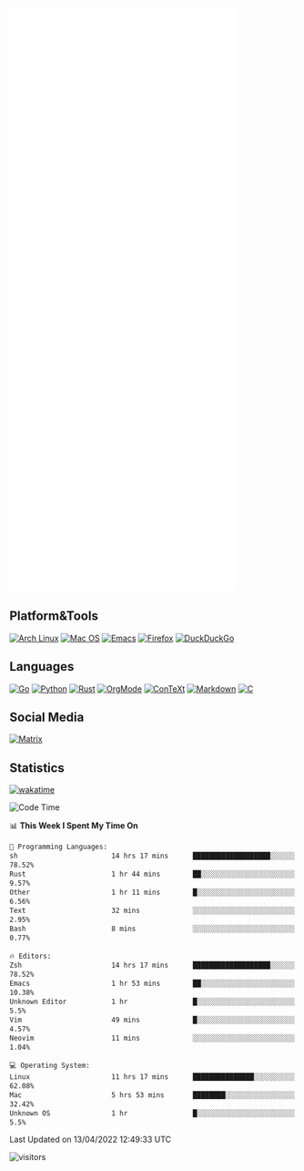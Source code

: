 ![Metrics](https://github.com/SteamedFish/SteamedFish/blob/master/github-metrics.svg)

## Platform&Tools

[![Arch Linux](https://img.shields.io/badge/ArchLinux-1793D1?logo=arch-linux&logoColor=fff&style=flat-square)](https://archlinux.org/)
[![Mac OS](https://img.shields.io/badge/MacOS-000000?style=flat-square&logo=macos&logoColor=F0F0F0)](https://www.apple.com/macos/)
[![Emacs](https://img.shields.io/badge/Emacs-%237F5AB6.svg?&style=flat-square&logo=gnu-emacs&logoColor=white)](https://www.gnu.org/software/emacs/)
[![Firefox](https://img.shields.io/badge/Firefox-FF7139?style=flat-square&logo=Firefox-Browser&logoColor=white)](https://firefox.com/)
[![DuckDuckGo](https://img.shields.io/badge/DuckDuckGo-DE5833?style=flat-square&logo=DuckDuckGo&logoColor=white)](https://duckduckgo.com/)

## Languages

[![Go](https://img.shields.io/badge/Golang-%2300ADD8.svg?style=flat-square&logo=go&logoColor=white)](https://golang.org/)
[![Python](https://img.shields.io/badge/Python-3670A0?style=flat-square&logo=python&logoColor=ffdd54)](https://www.python.org/)
[![Rust](https://img.shields.io/badge/Rust-%23000000.svg?style=flat-square&logo=rust&logoColor=white)](https://www.rust-lang.org/)
[![OrgMode](https://img.shields.io/badge/OrgMode-%23000000.svg?style=flat-square&logo=org&logoColor=white)](https://orgmode.org/)
[![ConTeXt](https://img.shields.io/badge/ConTeXt-%23008080.svg?style=flat-square&logo=latex&logoColor=white)](https://contextgarden.net/)
[![Markdown](https://img.shields.io/badge/MarkDown-%23000000.svg?style=flat-square&logo=markdown&logoColor=white)](https://daringfireball.net/projects/markdown/)
[![C](https://img.shields.io/badge/C-%2300599C.svg?style=flat-square&logo=c&logoColor=white)](https://www.iso.org/standard/74528.html)

## Social Media

[![Matrix](https://img.shields.io/badge/SteamedFish-2CA5E0?style=social&logo=matrix&logoColor=black)](https://matrix.to/#/@i:steamedfish.org)

## Statistics
[![wakatime](https://wakatime.com/badge/user/168280d6-fcf2-4b4f-ad3a-dc4612f35b38.svg)](https://wakatime.com/@168280d6-fcf2-4b4f-ad3a-dc4612f35b38)

<!--START_SECTION:waka-->
![Code Time](http://img.shields.io/badge/Code%20Time-1%2C746%20hrs%2013%20mins-blue)

📊 **This Week I Spent My Time On** 

```text
💬 Programming Languages: 
sh                       14 hrs 17 mins      ███████████████████░░░░░░   78.52% 
Rust                     1 hr 44 mins        ██░░░░░░░░░░░░░░░░░░░░░░░   9.57% 
Other                    1 hr 11 mins        █░░░░░░░░░░░░░░░░░░░░░░░░   6.56% 
Text                     32 mins             ░░░░░░░░░░░░░░░░░░░░░░░░░   2.95% 
Bash                     8 mins              ░░░░░░░░░░░░░░░░░░░░░░░░░   0.77%

🔥 Editors: 
Zsh                      14 hrs 17 mins      ███████████████████░░░░░░   78.52% 
Emacs                    1 hr 53 mins        ██░░░░░░░░░░░░░░░░░░░░░░░   10.38% 
Unknown Editor           1 hr                █░░░░░░░░░░░░░░░░░░░░░░░░   5.5% 
Vim                      49 mins             █░░░░░░░░░░░░░░░░░░░░░░░░   4.57% 
Neovim                   11 mins             ░░░░░░░░░░░░░░░░░░░░░░░░░   1.04%

💻 Operating System: 
Linux                    11 hrs 17 mins      ███████████████░░░░░░░░░░   62.08% 
Mac                      5 hrs 53 mins       ████████░░░░░░░░░░░░░░░░░   32.42% 
Unknown OS               1 hr                █░░░░░░░░░░░░░░░░░░░░░░░░   5.5%

```


 Last Updated on 13/04/2022 12:49:33 UTC
<!--END_SECTION:waka-->

![visitors](https://visitor-badge.laobi.icu/badge?page_id=SteamedFish.SteamedFish)
